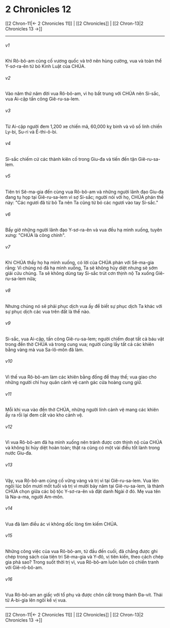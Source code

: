 # 2 Chronicles 12

[[2 Chron-11|← 2 Chronicles 11]] | [[2 Chronicles]] | [[2 Chron-13|2 Chronicles 13 →]]
***



###### v1 
Khi Rô-bô-am củng cố vương quốc và trở nên hùng cường, vua và toàn thể Y-sơ-ra-ên từ bỏ Kinh Luật của CHÚA. 

###### v2 
Vào năm thứ năm đời vua Rô-bô-am, vì họ bất trung với CHÚA nên Si-sắc, vua Ai-cập tấn công Giê-ru-sa-lem. 

###### v3 
Từ Ai-cập người đem 1,200 xe chiến mã, 60,000 kỵ binh và vô số lính chiến Ly-bi, Su-ri và Ê-thi-ô-bi. 

###### v4 
Si-sắc chiếm cứ các thành kiên cố trong Giu-đa và tiến đến tận Giê-ru-sa-lem. 

###### v5 
Tiên tri Sê-ma-gia đến cùng vua Rô-bô-am và những người lãnh đạo Giu-đa đang tụ họp tại Giê-ru-sa-lem vì sợ Si-sắc; người nói với họ, CHÚA phán thế này: "Các ngươi đã từ bỏ Ta nên Ta cũng từ bỏ các ngươi vào tay Si-sắc." 

###### v6 
Bấy giờ những người lãnh đạo Y-sơ-ra-ên và vua đều hạ mình xuống, tuyên xưng: "CHÚA là công chính". 

###### v7 
Khi CHÚA thấy họ hạ mình xuống, có lời của CHÚA phán với Sê-ma-gia rằng: Vì chúng nó đã hạ mình xuống, Ta sẽ không hủy diệt nhưng sẽ sớm giải cứu chúng. Ta sẽ không dùng tay Si-sắc trút cơn thịnh nộ Ta xuống Giê-ru-sa-lem nữa; 

###### v8 
Nhưng chúng nó sẽ phải phục dịch vua ấy để biết sự phục dịch Ta khác với sự phục dịch các vua trên đất là thể nào. 

###### v9 
Si-sắc, vua Ai-cập, tấn công Giê-ru-sa-lem; người chiếm đoạt tất cả báu vật trong đền thờ CHÚA và trong cung vua; người cũng lấy tất cả các khiên bằng vàng mà vua Sa-lô-môn đã làm. 

###### v10 
Vì thế vua Rô-bô-am làm các khiên bằng đồng để thay thế; vua giao cho những người chỉ huy quân cảnh vệ canh gác cửa hoàng cung giữ. 

###### v11 
Mỗi khi vua vào đền thờ CHÚA, những người lính cảnh vệ mang các khiên ấy ra rồi lại đem cất vào kho cảnh vệ. 

###### v12 
Vì vua Rô-bô-am đã hạ mình xuống nên tránh được cơn thịnh nộ của CHÚA và không bị hủy diệt hoàn toàn; thật ra cũng có một vài điều tốt lành trong nước Giu-đa. 

###### v13 
Vậy, vua Rô-bô-am củng cố vững vàng và trị vì tại Giê-ru-sa-lem. Vua lên ngôi lúc bốn mươi mốt tuổi và trị vì mười bảy năm tại Giê-ru-sa-lem, là thành CHÚA chọn giữa các bộ tộc Y-sơ-ra-ên và đặt danh Ngài ở đó. Mẹ vua tên là Na-a-ma, người Am-môn. 

###### v14 
Vua đã làm điều ác vì không dốc lòng tìm kiếm CHÚA. 

###### v15 
Những công việc của vua Rô-bô-am, từ đầu đến cuối, đã chẳng được ghi chép trong sách của tiên tri Sê-ma-gia và Y-đô, vị tiên kiến, theo cách chép gia phả sao? Trong suốt thời trị vì, vua Rô-bô-am luôn luôn có chiến tranh với Giê-rô-bô-am. 

###### v16 
Vua Rô-bô-am an giấc với tổ phụ và được chôn cất trong thành Đa-vít. Thái tử A-bi-gia lên ngôi kế vị vua.

***
[[2 Chron-11|← 2 Chronicles 11]] | [[2 Chronicles]] | [[2 Chron-13|2 Chronicles 13 →]]
